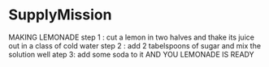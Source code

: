 # SupplyMission
MAKING LEMONADE
step 1  : cut a lemon in two halves and thake its juice out in a class of cold water
step 2 : add 2 tabelspoons of sugar and mix the solution well
atep 3: add some soda to it
AND YOU LEMONADE IS READY
